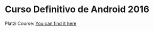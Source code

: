 # Curso Definitivo de Android 2016
Platzi Course: [You can find it here](https://platzi.com/clases/android/)
